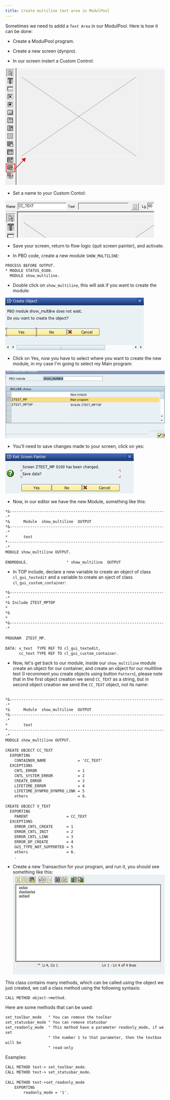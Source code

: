 ```yaml
---
title: Create multiline text area in ModulPool
---
```


Sometimes we need to addd a `Text Area` in our ModulPool. Here is how it can be
done:

* Create a ModulPool program.

* Create a new screen (dynpro).

* In our screen instert a Custom Control:

![](/images/cc_01.jpg)

* Set a name to your Custom Contol:

![](/images/cc_02.jpg)

* Save your screen, return to flow logic (quit screen painter), and activate.

* In PBO code, create a new module `SHOW_MULTILINE`:

```abap
PROCESS BEFORE OUTPUT.
* MODULE STATUS_0100.
  MODULE show_multiline.
```

* Double click on `show_multiline`, this will ask if you want to create the module:

![](/images/cc_03.jpg)

* Click on Yes, now you have to select where you want to create the new module,
  in my case I'm going to select my Main program:

![](/images/cc_04.jpg)

* You'll need to save changes made to your screen, click on yes:

![](/images/cc_05.jpg)

* Now, in our editor we have the new Module, something like this:

```abap
*&---------------------------------------------------------------------*
*&      Module  show_multiline  OUTPUT
*&---------------------------------------------------------------------*
*       text
*----------------------------------------------------------------------*
MODULE show_multiline OUTPUT.

ENDMODULE.                 " show_multiline  OUTPUT
```

* In TOP include, declare a new variable to create an object of class
  `cl_gui_textedit` and a variable to create an oject of class
  `cl_gui_custom_container`:

```abap
*&---------------------------------------------------------------------*
*& Include ZTEST_MPTOP                                                 *
*&                                                                     *
*&---------------------------------------------------------------------*

PROGRAM  ZTEST_MP.

DATA: v_text  TYPE REF TO cl_gui_textedit,
      cc_text TYPE REF TO cl_gui_custom_container.
```

* Now, let's get back to our module, inside our `show_multiline` module create
  an object for our container, and create an object for our multiline text (I
  recomment you create objects using button `Pattern`), please note that in the
  first object creation we send `CC_TEXT` as a string, but in second object
  creation we send the `CC_TEXT` object, not its name:

```abap

*&---------------------------------------------------------------------*
*&      Module  show_multiline  OUTPUT
*&---------------------------------------------------------------------*
*       text
*----------------------------------------------------------------------*
MODULE show_multiline OUTPUT.

CREATE OBJECT CC_TEXT
  EXPORTING
    CONTAINER_NAME              = 'CC_TEXT'
  EXCEPTIONS
    CNTL_ERROR                  = 1
    CNTL_SYSTEM_ERROR           = 2
    CREATE_ERROR                = 3
    LIFETIME_ERROR              = 4
    LIFETIME_DYNPRO_DYNPRO_LINK = 5
    others                      = 6.

CREATE OBJECT V_TEXT
  EXPORTING
    PARENT                 = CC_TEXT
  EXCEPTIONS
    ERROR_CNTL_CREATE      = 1
    ERROR_CNTL_INIT        = 2
    ERROR_CNTL_LINK        = 3
    ERROR_DP_CREATE        = 4
    GUI_TYPE_NOT_SUPPORTED = 5
    others                 = 6.
    .
```
* Create a new Transaction for your program, and run it, you should see
  something like this:
![](/images/cc_06.jpg)


This class contains many methods, which can be called using the object we just
created, we call a class method using the following syntaxis:

```abap
CALL METHOD object->method.
```

Here are some methods that can be used:

```abap
set_toolbar_mode   " You can remove the toolbar
set_statusbar_mode " You can remove statusbar
set_readonly_mode  " This method have a parameter readonly_mode, if we set
                   " the number 1 to that parameter, then the textbox will be
                   " read-only 
```

Examples:

```abap
CALL METHOD text-> set_toolbar_mode.
CALL METHOD text-> set_statusbar_mode.

CALL METHOD text->set_readonly_mode
    EXPORTING
        readonly_mode = '1'.

```
